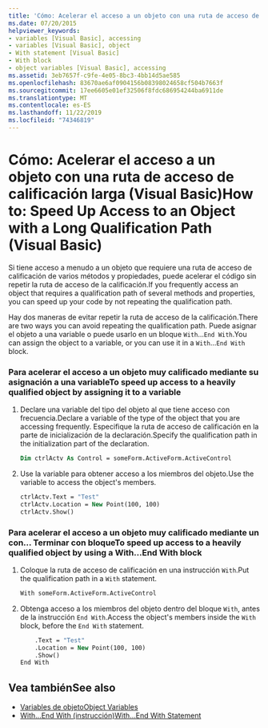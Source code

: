 ```yaml
---
title: 'Cómo: Acelerar el acceso a un objeto con una ruta de acceso de calificación larga'
ms.date: 07/20/2015
helpviewer_keywords:
- variables [Visual Basic], accessing
- variables [Visual Basic], object
- With statement [Visual Basic]
- With block
- object variables [Visual Basic], accessing
ms.assetid: 3eb7657f-c9fe-4e05-8bc3-4bb14d5ae585
ms.openlocfilehash: 83670ae6af0904156b08398024658cf504b7663f
ms.sourcegitcommit: 17ee6605e01ef32506f8fdc686954244ba6911de
ms.translationtype: MT
ms.contentlocale: es-ES
ms.lasthandoff: 11/22/2019
ms.locfileid: "74346819"
---
```

# <a name="how-to-speed-up-access-to-an-object-with-a-long-qualification-path-visual-basic"></a><span data-ttu-id="ed3b1-102">Cómo: Acelerar el acceso a un objeto con una ruta de acceso de calificación larga (Visual Basic)</span><span class="sxs-lookup"><span data-stu-id="ed3b1-102">How to: Speed Up Access to an Object with a Long Qualification Path (Visual Basic)</span></span>

<span data-ttu-id="ed3b1-103">Si tiene acceso a menudo a un objeto que requiere una ruta de acceso de calificación de varios métodos y propiedades, puede acelerar el código sin repetir la ruta de acceso de la calificación.</span><span class="sxs-lookup"><span data-stu-id="ed3b1-103">If you frequently access an object that requires a qualification path of several methods and properties, you can speed up your code by not repeating the qualification path.</span></span>

<span data-ttu-id="ed3b1-104">Hay dos maneras de evitar repetir la ruta de acceso de la calificación.</span><span class="sxs-lookup"><span data-stu-id="ed3b1-104">There are two ways you can avoid repeating the qualification path.</span></span> <span data-ttu-id="ed3b1-105">Puede asignar el objeto a una variable o puede usarlo en un bloque `With`...`End With`.</span><span class="sxs-lookup"><span data-stu-id="ed3b1-105">You can assign the object to a variable, or you can use it in a `With`...`End With` block.</span></span>

### <a name="to-speed-up-access-to-a-heavily-qualified-object-by-assigning-it-to-a-variable"></a><span data-ttu-id="ed3b1-106">Para acelerar el acceso a un objeto muy calificado mediante su asignación a una variable</span><span class="sxs-lookup"><span data-stu-id="ed3b1-106">To speed up access to a heavily qualified object by assigning it to a variable</span></span>

1. <span data-ttu-id="ed3b1-107">Declare una variable del tipo del objeto al que tiene acceso con frecuencia.</span><span class="sxs-lookup"><span data-stu-id="ed3b1-107">Declare a variable of the type of the object that you are accessing frequently.</span></span> <span data-ttu-id="ed3b1-108">Especifique la ruta de acceso de calificación en la parte de inicialización de la declaración.</span><span class="sxs-lookup"><span data-stu-id="ed3b1-108">Specify the qualification path in the initialization part of the declaration.</span></span>

    ```vb
    Dim ctrlActv As Control = someForm.ActiveForm.ActiveControl
    ```

2. <span data-ttu-id="ed3b1-109">Use la variable para obtener acceso a los miembros del objeto.</span><span class="sxs-lookup"><span data-stu-id="ed3b1-109">Use the variable to access the object's members.</span></span>

    ```vb
    ctrlActv.Text = "Test"
    ctrlActv.Location = New Point(100, 100)
    ctrlActv.Show()
    ```

### <a name="to-speed-up-access-to-a-heavily-qualified-object-by-using-a-withend-with-block"></a><span data-ttu-id="ed3b1-110">Para acelerar el acceso a un objeto muy calificado mediante un con... Terminar con bloque</span><span class="sxs-lookup"><span data-stu-id="ed3b1-110">To speed up access to a heavily qualified object by using a With...End With block</span></span>

1. <span data-ttu-id="ed3b1-111">Coloque la ruta de acceso de calificación en una instrucción `With`.</span><span class="sxs-lookup"><span data-stu-id="ed3b1-111">Put the qualification path in a `With` statement.</span></span>

    ```vb
    With someForm.ActiveForm.ActiveControl
    ```

2. <span data-ttu-id="ed3b1-112">Obtenga acceso a los miembros del objeto dentro del bloque `With`, antes de la instrucción `End With`.</span><span class="sxs-lookup"><span data-stu-id="ed3b1-112">Access the object's members inside the `With` block, before the `End With` statement.</span></span>

    ```vb
        .Text = "Test"
        .Location = New Point(100, 100)
        .Show()
    End With
    ```

## <a name="see-also"></a><span data-ttu-id="ed3b1-113">Vea también</span><span class="sxs-lookup"><span data-stu-id="ed3b1-113">See also</span></span>

- [<span data-ttu-id="ed3b1-114">Variables de objeto</span><span class="sxs-lookup"><span data-stu-id="ed3b1-114">Object Variables</span></span>](../../../../visual-basic/programming-guide/language-features/variables/object-variables.md)
- [<span data-ttu-id="ed3b1-115">With...End With (instrucción)</span><span class="sxs-lookup"><span data-stu-id="ed3b1-115">With...End With Statement</span></span>](../../../../visual-basic/language-reference/statements/with-end-with-statement.md)
